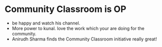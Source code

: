 # Community Classroom is OP

- be happy and watch his channel.
- More power to kunal. love the work which your are doing for the community.
- Anirudh Sharma finds the Community Classroom initiative really great!
